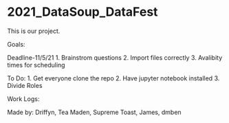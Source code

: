 # 2021_DataSoup_DataFest
This is our project. 

Goals:

Deadline-11/5/21
    1. Brainstrom questions
    2. Import files correctly
    3. Avalibity times for scheduling


To Do:
    1. Get everyone clone the repo
    2. Have jupyter notebook installed
    3. Divide Roles 




Work Logs:




Made by:
Driffyn, Tea Maden, Supreme Toast, James, dmben

